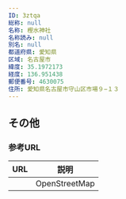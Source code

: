 ```yaml
---
ID: 3ztqa
総称: null
名称: 樫水神社
名称読み: null
別名: null
都道府県: 愛知県
区域: 名古屋市
緯度: 35.1972173
経度: 136.951438
郵便番号: 4630075
住所: 愛知県名古屋市守山区市場９−１３
---
```


## その他

### 参考URL

| URL | 説明          |
| --- | ------------- |
|     | OpenStreetMap |
